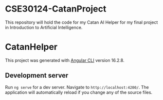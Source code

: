 # CSE30124-CatanProject
This repository will hold the code for my Catan AI Helper for my final project in Introduction to Artificial Intelligence. 

# CatanHelper

This project was generated with [Angular CLI](https://github.com/angular/angular-cli) version 16.2.8.

## Development server

Run `ng serve` for a dev server. Navigate to `http://localhost:4200/`. The application will automatically reload if you change any of the source files.


